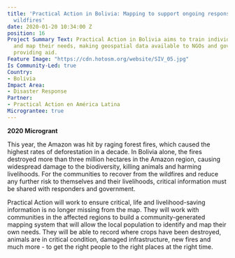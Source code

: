 ```yaml
---
title: 'Practical Action in Bolivia: Mapping to support ongoing response to the Bolivian
  wildfires'
date: 2020-01-20 10:34:00 Z
position: 16
Project Summary Text: Practical Action in Bolivia aims to train individuals to identify
  and map their needs, making geospatial data available to NGOs and government agencies
  providing aid.
Feature Image: "https://cdn.hotosm.org/website/SIV_05.jpg"
Is Community-Led: true
Country:
- Bolivia
Impact Area:
- Disaster Response
Partner:
- Practical Action en América Latina
Micrograntee: true
---
```


**2020 Microgrant**
 
This year, the Amazon was hit by raging forest fires, which caused the highest rates of deforestation in a decade. In Bolivia alone, the fires destroyed more than three million hectares in the Amazon region, causing widespread damage to the biodiversity, killing animals and harming livelihoods. For the communities to recover from the wildfires and reduce any further risk to themselves and their livelihoods, critical information must be shared with responders and government. 
 
Practical Action will work to ensure critical, life and livelihood-saving information is no longer missing from the map. They will work with communities in the affected regions to build a community-generated mapping system that will allow the local population to identify and map their own needs. They will be able to record where crops have been destroyed, animals are in critical condition, damaged infrastructure, new fires and much more - to get the right people to the right places at the right time.
